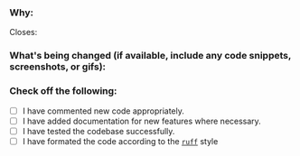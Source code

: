<!--
Thank you for contributing to this project! You must fill out the information below before we can review this pull request. By explaining why you're making a change (or linking to an issue) and what changes you've made, we can merge your contribution quicker.
-->

### Why:

Closes: 

<!-- If there's an existing issue for your change, please link to it above.
If there's _not_ an existing issue, please open one first to make it more likely that this update will be accepted. -->

### What's being changed (if available, include any code snippets, screenshots, or gifs):

<!-- Let us know what you are changing. Share anything that could provide the most context. -->

### Check off the following:

- [ ] I have commented new code appropriately.
- [ ] I have added documentation for new features where necessary.
- [ ] I have tested the codebase successfully.
- [ ] I have formated the code according to the [`ruff`](https://github.com/astral-sh/ruff) style
